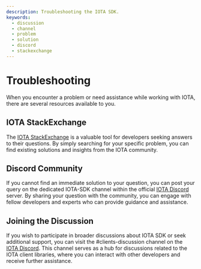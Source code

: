 ```yaml
---
description: Troubleshooting the IOTA SDK.
keywords:
  - discussion
  - channel
  - problem
  - solution
  - discord
  - stackexchange
---
```


# Troubleshooting

When you encounter a problem or need assistance while working with IOTA, there are several resources available to you.

## IOTA StackExchange

The [IOTA StackExchange](https://iota.stackexchange.com/) is a valuable tool for developers seeking answers to their
questions. By simply searching for your specific problem, you can find existing solutions and insights from the IOTA
community.

## Discord Community

If you cannot find an immediate solution to your question, you can post your query on the dedicated IOTA-SDK channel
within the official [IOTA Discord](https://discord.iota.org) server. By sharing your question with the community, you
can engage with fellow developers and experts who can provide guidance and assistance.

## Joining the Discussion

If you wish to participate in broader discussions about IOTA SDK or seek additional support, you can visit the
#clients-discussion channel on the [IOTA Discord](https://discord.iota.org). This channel serves as a hub for
discussions related to the IOTA client libraries, where you can interact with other developers and receive further
assistance.

